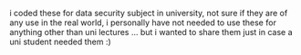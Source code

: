 i coded these for data security subject in university, not sure if they are of any use in
the real world, i personally have not needed to use these for anything other than uni lectures
... but i wanted to share them just in case a uni student needed them :) 
